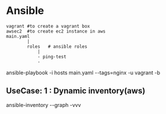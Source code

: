 # Ansible
``````
vagrant #to create a vagrant box
awsec2  #to create ec2 instance in aws
main.yaml
        |
        roles   # ansible roles
            |
            - ping-test
            - 
``````

ansible-playbook -i hosts main.yaml --tags=nginx -u vagrant -b

## UseCase: 1 : Dynamic inventory(aws)

ansible-inventory --graph -vvv